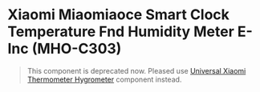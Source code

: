 # Xiaomi Miaomiaoce Smart Clock Temperature Fnd Humidity Meter E-Inc (MHO-C303)

> This component is deprecated now. Pleased use [Universal Xiaomi Thermometer Hygrometer](../miot_th/) component instead.
